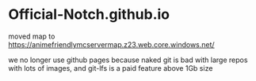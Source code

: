 # Official-Notch.github.io
moved map to 
https://animefriendlymcservermap.z23.web.core.windows.net/

we no longer use github pages because naked git is bad with large repos with lots of images, and git-lfs is a paid feature above 1Gb size


